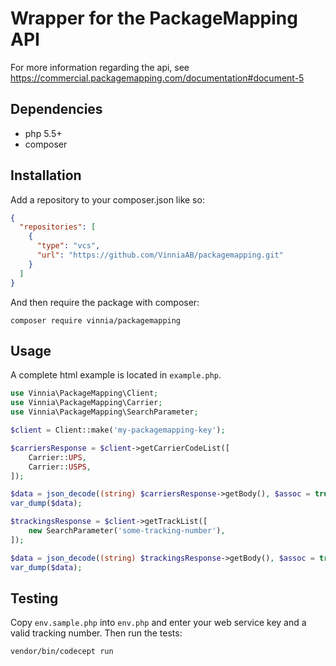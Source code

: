 # Wrapper for the PackageMapping API
For more information regarding the api, see https://commercial.packagemapping.com/documentation#document-5

## Dependencies
- php 5.5+
- composer

## Installation
Add a repository to your composer.json like so:
```json
{
  "repositories": [
    {
      "type": "vcs",
      "url": "https://github.com/VinniaAB/packagemapping.git"
    }
  ]
}
```

And then require the package with composer:
```shell
composer require vinnia/packagemapping
```

## Usage
A complete html example is located in `example.php`.

```php
use Vinnia\PackageMapping\Client;
use Vinnia\PackageMapping\Carrier;
use Vinnia\PackageMapping\SearchParameter;

$client = Client::make('my-packagemapping-key');

$carriersResponse = $client->getCarrierCodeList([
    Carrier::UPS,
    Carrier::USPS,
]);

$data = json_decode((string) $carriersResponse->getBody(), $assoc = true);
var_dump($data);

$trackingsResponse = $client->getTrackList([
    new SearchParameter('some-tracking-number'),
]);

$data = json_decode((string) $trackingsResponse->getBody(), $assoc = true);
var_dump($data);

```

## Testing
Copy `env.sample.php` into `env.php` and enter your web service key and a valid tracking number. Then run the tests:
```shell
vendor/bin/codecept run
```
